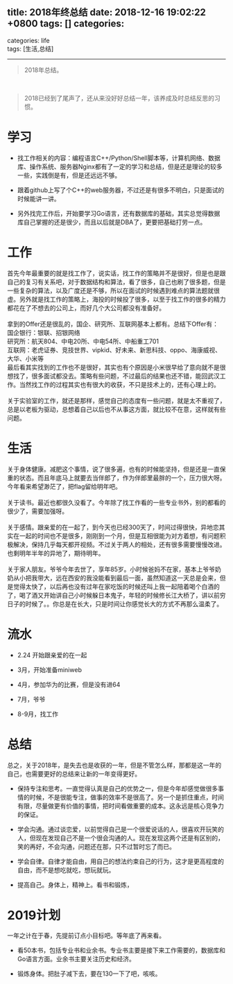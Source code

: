 
title: 2018年终总结
date: 2018-12-16 19:02:22 +0800
tags: []
categories: 
---
categories: life<br />tags: [生活,总结]

---
> 2018年总结。  


<!--more-->  
> 2018已经到了尾声了，还从来没好好总结一年，该养成及时总结反思的习惯。  


<a name="lghdzp"></a>
# [](#lghdzp)学习

- 找工作相关的内容：编程语言C++/Python/Shell脚本等，计算机网络、数据库、操作系统、服务器Nginx都有了一定的学习和总结，但是还是理论的较多一些，实践倒是有，但是还远远不够。

- 跟着github上写了个C++的web服务器，不过还是有很多不明白，只是面试的时候能讲一讲。

- 另外找完工作后，开始要学习Go语言，还有数据库的基础，其实总觉得数据库自己掌握的还是很少，而且以后就是DBA了，更要把基础打劳一点。


<a name="l5cvuw"></a>
# [](#l5cvuw)工作
首先今年最重要的就是找工作了，说实话，找工作的策略并不是很好，但是也是跟自己的复习有关系吧，对于数据结构和算法，看了很多，自己也刷了很多题，但是一些复杂的算法，以及广度还是不够，所以在面试的时候遇到难点的算法题就很虚。另外就是找工作的策略上，海投的时候投了很多，以至于找工作的很多的精力都花在了不想去的公司上，而好几个大公司都没有准备好。  <br />  <br />拿到的Offer还是很乱的，国企、研究所、互联网基本上都有。总结下Offer有：  <br />国企银行：银联、招银网络  <br />研究所：航天804、中电20所、中电54所、中船重工701  <br />互联网：老虎证券、竞技世界、vipkid、好未来、新思科技、oppo、海康威视、大华、小米等  <br />最后看其实找到的工作也不是很好，其实也有个原因是小米很早给了意向就不是很想找了，很多面试都没去。策略有些问题，不过最后的结果也还不错，能回武汉工作。当然找工作的过程其实也有很大的收获，不只是技术上的，还有心理上的。  <br />   <br />关于实验室的工作，就还是那样，感觉自己的态度有一些问题，就是太不重视了，总是以老板为驱动，总想着自己以后也不从事这方面，就比较不在意，这样就有些问题。  

<a name="n3x4yo"></a>
# [](#n3x4yo)生活
关于身体健康。减肥这个事情，说了很多遍，也有的时候能坚持，但是还是一直保重的状态。而且年底马上就要去当伴郎了，作为伴郎里最胖的一个，压力很大呀。今年看来希望渺茫了，把flag留给明年吧。  <br />    <br />关于读书。最近也都很久没看了。今年除了找工作看的一些专业书外，别的都看的很少了，需要加强呀。  <br />   <br />关于感情。跟亲爱的在一起了，到今天也已经300天了，时间过得很快，异地恋其实在一起的时间也不是很多，刚刚到一个月，但是互相很能为对方着想，有问题积极解决，保持几乎每天都开视频。不过关于两人的相处，还有很多需要慢慢改进。也剩明年半年的异地了，期待明年。  <br />   <br />关于家人朋友。爷爷今年去世了，享年85岁。小时候爸妈不在家，基本上爷爷奶奶从小把我带大，远在西安的我没能看到最后一面，虽然知道这一天总是会来，但是觉得太快了，以后再也没有过年在家吃饭的时候还叫上我一起陪着喝个白酒的了，喝了酒又开始讲自己小时候躲日本鬼子，年轻的时候修长江大桥了，讲以前穷日子的时候了。。你总是在长大，只是时间让你感觉长大的方式不再那么温柔了。

<a name="97pbzi"></a>
# [](#97pbzi)流水

- 2.24 开始跟亲爱的在一起

- 3月，开始准备miniweb

- 4月，参加华为的比赛，但是没有进64  

- 7月，爷爷

- 8-9月，找工作


<a name="fuxcyt"></a>
# [](#fuxcyt)总结
总之，关于2018年，是失去也是收获的一年，但是不管怎么样，那都是这一年的自己，也需要更好的总结来让新的一年变得更好。  

- 保持专注和思考。一直觉得认真是自己的优势之一，但是今年却感觉做很多事情的时候，不是很能专注，做事的效率不是很高了。另一个是抓住重点，时间有限，尽量做更有价值的事情，把时间看做重要的成本。这永远是核心竞争力的保证。   

- 学会沟通。通过谈恋爱，以前觉得自己是一个很爱说话的人，很喜欢开玩笑的人，但现在发现自己不是一个很会沟通的人。现在发现这两个还是有区别的，笑的再好，不会沟通，问题还在那，只不过暂时忘了而已。  

- 学会自律。自律才能自由，用自己的想法约束自己的行为，这才是更高程度的自由，而不是想吃就吃，想玩就玩。  

- 提高自己。身体上，精神上。看书和锻炼，


<a name="1gvqgu"></a>
# [](#1gvqgu)2019计划
一年之计在于春，先提前订点小目标吧。等年底了再来看。  

- 看50本书，包括专业书和业余书。专业书主要是接下来工作需要的，数据库和Go语言方面。业余书主要关注历史和经济。  

- 锻炼身体。把肚子减下去，要在130一下了吧，咳咳。  



